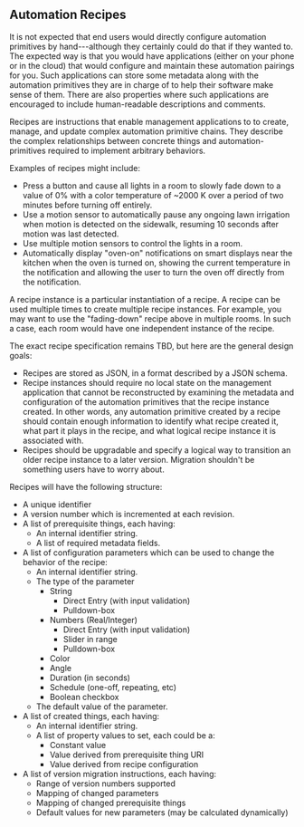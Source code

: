 ## Automation Recipes ##

It is not expected that end users would directly configure automation
primitives by hand---although they certainly could do that if they
wanted to. The expected way is that you would have applications (either
on your phone or in the cloud) that would configure and maintain these
automation pairings for you. Such applications can store some metadata
along with the automation primitives they are in charge of to help their
software make sense of them. There are also properties where such
applications are encouraged to include human-readable descriptions
and comments.

Recipes are instructions that enable management applications to
to create, manage, and update complex automation primitive chains.
They describe the complex relationships between concrete things and
automation-primitives required to implement arbitrary behaviors.


Examples of recipes might include:

 * Press a button and cause all lights in a room to slowly fade down to
   a value of 0% with a color temperature of ~2000 K over a period of
   two minutes before turning off entirely.
 * Use a motion sensor to automatically pause any ongoing lawn irrigation
   when motion is detected on the sidewalk, resuming 10 seconds after motion
   was last detected.
 * Use multiple motion sensors to control the lights in a room.
 * Automatically display "oven-on" notifications on smart displays near the
   kitchen when the oven is turned on, showing the current temperature in
   the notification and allowing the user to turn the oven off directly from
   the notification.

A recipe instance is a particular instantiation of a recipe. A recipe
can be used multiple times to create multiple recipe instances. For example,
you may want to use the "fading-down" recipe above in multiple rooms. In
such a case, each room would have one independent instance of the recipe.

The exact recipe specification remains TBD, but here are the general design goals:

 * Recipes are stored as JSON, in a format described by a JSON schema.
 * Recipe instances should require no local state on the management application
   that cannot be reconstructed by examining the metadata and configuration of the
   automation primitives that the recipe instance created. In other words,
   any automation primitive created by a recipe should contain enough information
   to identify what recipe created it, what part it plays in the recipe, and
   what logical recipe instance it is associated with.
 * Recipes should be upgradable and specify a logical way to transition an older
   recipe instance to a later version. Migration shouldn't be something users
   have to worry about.

Recipes will have the following structure:

*   A unique identifier
*   A version number which is incremented at each revision.
*   A list of prerequisite things, each having:
    *   An internal identifier string.
    *   A list of required metadata fields.
*   A list of configuration parameters which can be used to change the
    behavior of the recipe:
    *   An internal identifier string.
    *   The type of the parameter
        *   String
            *   Direct Entry (with input validation)
            *   Pulldown-box
        *   Numbers (Real/Integer)
            *   Direct Entry (with input validation)
            *   Slider in range
            *   Pulldown-box
        *   Color
        *   Angle
        *   Duration (in seconds)
        *   Schedule (one-off, repeating, etc)
        *   Boolean checkbox
    *   The default value of the parameter.
*   A list of created things, each having:
    *   An internal identifier string.
    *   A list of property values to set, each could be a:
        *   Constant value
        *   Value derived from prerequisite thing URI
        *   Value derived from recipe configuration
*   A list of version migration instructions, each having:
    *   Range of version numbers supported
    *   Mapping of changed parameters
    *   Mapping of changed prerequisite things
    *   Default values for new parameters (may be calculated
        dynamically)
